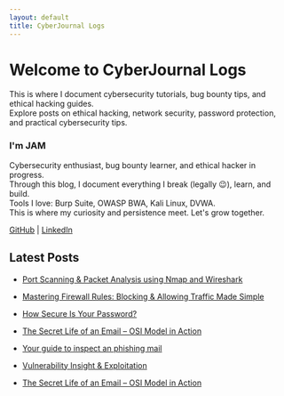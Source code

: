 ```yaml
---
layout: default
title: CyberJournal Logs
---
```


# Welcome to CyberJournal Logs

This is where I document cybersecurity tutorials, bug bounty tips, and ethical hacking guides.  
Explore posts on ethical hacking, network security, password protection, and practical cybersecurity tips.

<div class="profile-card">
  <div class="profile-content">
    <h3>I'm JAM</h3>
    <p>Cybersecurity enthusiast, bug bounty learner, and ethical hacker in progress.<br>
       Through this blog, I document everything I break (legally 😉), learn, and build.<br>
       Tools I love: Burp Suite, OWASP BWA, Kali Linux, DVWA.<br>
       This is where my curiosity and persistence meet. Let's grow together.
    </p>
  </div>
  <div class="profile-links">
    <a href="https://github.com/WEAREJAM" target="_blank"><i class="fab fa-github"></i> GitHub</a> |
    <a href="https://www.linkedin.com/in/jahnavimakaraju23" target="_blank"><i class="fab fa-linkedin"></i> LinkedIn</a>
  </div>
</div>

## Latest Posts

- [Port Scanning & Packet Analysis using Nmap and Wireshark](https://github.com/WEAREJAM/Kickstart_at_ElevateLabs-WiresharkAnalysis/blob/main/findings.md) 

- [Mastering Firewall Rules: Blocking & Allowing Traffic Made Simple](https://github.com/WEAREJAM/WEAREJAM-Kickstart_at_ElevateLabs-firewall-rule/blob/main/findings.md) 

- [How Secure Is Your Password?](https://github.com/WEAREJAM/Kickstart_at_ElevateLabs-HowSecureIsYourPassword/blob/main/findings.md) 

- [The Secret Life of an Email – OSI Model in Action](/cyberjournallogs/first-post/) 
 
- [Your guide to inspect an phishing mail](https://github.com/WEAREJAM/Kickstart_at_ElevateLabs-PhishingInspector/blob/main/findings.md)

- [Vulnerability Insight & Exploitation](https://github.com/WEAREJAM/Kickstart_at_ElevateLabs-Vulnerability-Insight/blob/main/findings.md)

- [The Secret Life of an Email – OSI Model in Action](https://github.com/WEAREJAM/cyberjournallogs/blob/main/_posts/2025-07-05-first-post.md)
